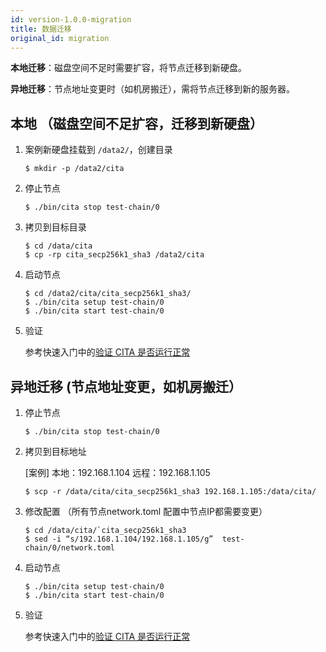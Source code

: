 ```yaml
---
id: version-1.0.0-migration
title: 数据迁移
original_id: migration
---
```


**本地迁移**：磁盘空间不足时需要扩容，将节点迁移到新硬盘。

**异地迁移**：节点地址变更时（如机房搬迁），需将节点迁移到新的服务器。

## 本地 （磁盘空间不足扩容，迁移到新硬盘）

1. 案例新硬盘挂载到 `/data2/`，创建目录

   ```shell
   $ mkdir -p /data2/cita
   ```

2. 停止节点

   ```
   $ ./bin/cita stop test-chain/0
   ```

3. 拷贝到目标目录

   ```
   $ cd /data/cita
   $ cp -rp cita_secp256k1_sha3 /data2/cita
   ```

4. 启动节点

   ```
   $ cd /data2/cita/cita_secp256k1_sha3/
   $ ./bin/cita setup test-chain/0
   $ ./bin/cita start test-chain/0
   ```

5. 验证

   参考快速入门中的[验证 CITA 是否运行正常]

## 异地迁移 (节点地址变更，如机房搬迁）

1. 停止节点

   ```
   $ ./bin/cita stop test-chain/0
   ```

2. 拷贝到目标地址 
   
   [案例] 本地：192.168.1.104  远程：192.168.1.105

   ```
   $ scp -r /data/cita/cita_secp256k1_sha3 192.168.1.105:/data/cita/
   ```

3. 修改配置 （所有节点network.toml 配置中节点IP都需要变更）

   ```
   $ cd /data/cita/`cita_secp256k1_sha3
   $ sed -i “s/192.168.1.104/192.168.1.105/g”  test-chain/0/network.toml
   ```

4. 启动节点

   ```
   $ ./bin/cita setup test-chain/0
   $ ./bin/cita start test-chain/0
   ```

5. 验证

   参考快速入门中的[验证 CITA 是否运行正常]

 [验证 CITA 是否运行正常]: ../getting-started/run-cita#验证-cita-是否运行正常
